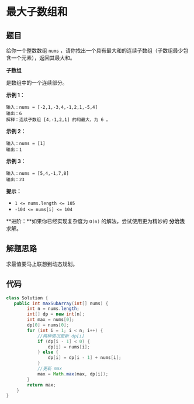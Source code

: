 # 最大子数组和

## 题目

给你一个整数数组 `nums` ，请你找出一个具有最大和的连续子数组（子数组最少包含一个元素），返回其最大和。



**子数组**

是数组中的一个连续部分。

**示例 1：**

```
输入：nums = [-2,1,-3,4,-1,2,1,-5,4]
输出：6
解释：连续子数组 [4,-1,2,1] 的和最大，为 6 。
```

**示例 2：**

```
输入：nums = [1]
输出：1
```

**示例 3：**

```
输入：nums = [5,4,-1,7,8]
输出：23
```

 

**提示：**

- `1 <= nums.length <= 105`
- `-104 <= nums[i] <= 104`

 

**进阶：**如果你已经实现复杂度为 `O(n)` 的解法，尝试使用更为精妙的 **分治法** 求解。

## 解题思路

求最值要马上联想到动态规划。



## 代码

```java
class Solution {
   public int maxSubArray(int[] nums) {
	    int n = nums.length;
	    int[] dp = new int[n];
	    int max = nums[0];
	    dp[0] = nums[0];
	    for (int i = 1; i < n; i++) {
	        //两种情况更新 dp[i]
	        if (dp[i - 1] < 0) {
	            dp[i] = nums[i];
	        } else {
	            dp[i] = dp[i - 1] + nums[i];
	        }
	        //更新 max
	        max = Math.max(max, dp[i]);
	    }
	    return max;
	}
}
```

